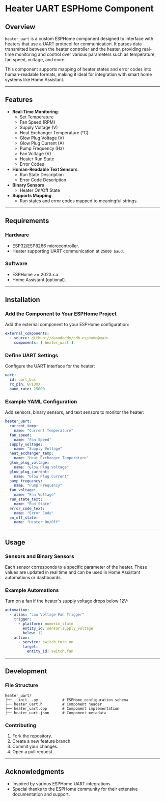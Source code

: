 # Heater UART ESPHome Component

## Overview
`heater_uart` is a custom ESPHome component designed to interface with heaters that use a UART protocol for communication. It parses data transmitted between the heater controller and the heater, providing real-time monitoring and control over various parameters such as temperature, fan speed, voltage, and more.

This component supports mapping of heater states and error codes into human-readable formats, making it ideal for integration with smart home systems like Home Assistant.

---

## Features

- **Real-Time Monitoring**:
  - Set Temperature
  - Fan Speed (RPM)
  - Supply Voltage (V)
  - Heat Exchanger Temperature (°C)
  - Glow Plug Voltage (V)
  - Glow Plug Current (A)
  - Pump Frequency (Hz)
  - Fan Voltage (V)
  - Heater Run State
  - Error Codes
- **Human-Readable Text Sensors**:
  - Run State Description
  - Error Code Description
- **Binary Sensors**:
  - Heater On/Off State
- **Supports Mapping**:
  - Run states and error codes mapped to meaningful strings.

---

## Requirements

### Hardware
- ESP32/ESP8266 microcontroller.
- Heater supporting UART communication at `25000 baud`.

### Software
- ESPHome >= 2023.x.x.
- Home Assistant (optional).

---

## Installation

### Add the Component to Your ESPHome Project
Add the external component to your ESPHome configuration:

   ```yaml
   external_components:
     - source: github://daoudeddy/cdh-esphome@main
       components: [ heater_uart ]
   ```

### Define UART Settings
Configure the UART interface for the heater:

```yaml
uart:
  id: uart_bus
  rx_pin: GPIOXX
  baud_rate: 25000
```

### Example YAML Configuration
Add sensors, binary sensors, and text sensors to monitor the heater:

```yaml
heater_uart:
  current_temp:
    name: "Current Temperature"
  fan_speed:
    name: "Fan Speed"
  supply_voltage:
    name: "Supply Voltage"
  heat_exchanger_temp:
    name: "Heat Exchanger Temperature"
  glow_plug_voltage:
    name: "Glow Plug Voltage"
  glow_plug_current:
    name: "Glow Plug Current"
  pump_frequency:
    name: "Pump Frequency"
  fan_voltage:
    name: "Fan Voltage"
  run_state_text:
    name: "Run State"
  error_code_text:
    name: "Error Code"
  on_off_state:
    name: "Heater On/Off"
```

---

## Usage

### Sensors and Binary Sensors
Each sensor corresponds to a specific parameter of the heater. These values are updated in real time and can be used in Home Assistant automations or dashboards.

### Example Automations
Turn on a fan if the heater's supply voltage drops below 12V:
```yaml
automation:
  - alias: "Low Voltage Fan Trigger"
    trigger:
      - platform: numeric_state
        entity_id: sensor.supply_voltage
        below: 12
    action:
      - service: switch.turn_on
        target:
          entity_id: switch.fan
```

---

## Development

### File Structure
```
heater_uart/
├── __init__.py           # ESPHome configuration schema
├── heater_uart.h         # Component header
├── heater_uart.cpp       # Component implementation
├── heater_uart.json      # Component metadata
```

### Contributing
1. Fork the repository.
2. Create a new feature branch.
3. Commit your changes.
4. Open a pull request.

---

## Acknowledgments
- Inspired by various ESPHome UART integrations.
- Special thanks to the ESPHome community for their extensive documentation and support.

